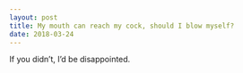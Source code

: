 ```yaml
---
layout: post
title: My mouth can reach my cock, should I blow myself?
date: 2018-03-24
---
```


<p>If you didn’t, I’d be disappointed.</p>
